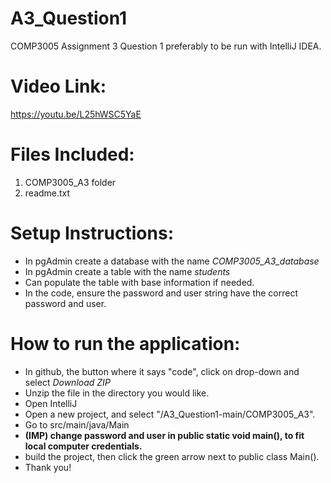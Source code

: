 # A3_Question1
COMP3005 Assignment 3 Question 1 
preferably to be run with IntelliJ IDEA.

# Video Link:
https://youtu.be/L25hWSC5YaE



# Files Included:
1. COMP3005_A3 folder
2. readme.txt

# Setup Instructions:
- In pgAdmin create a database with the name _COMP3005_A3_database_
- In pgAdmin create a table with the name _students_
- Can populate the table with base information if needed.
- In the code, ensure the password and user string have the correct password and user.

# How to run the application:
- In github, the button where it says "code", click on drop-down and select _Download ZIP_
- Unzip the file in the directory you would like.
- Open IntelliJ
- Open a new project, and select "/A3_Question1-main/COMP3005_A3".
- Go to src/main/java/Main
- **(IMP) change password and user in public static void main(), to fit local computer credentials.**
-  build the project, then click the green arrow next to public class Main().
-  Thank you!


